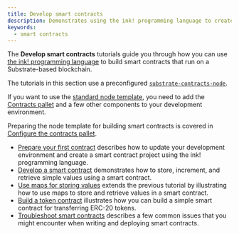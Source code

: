 ```yaml
---
title: Develop smart contracts
description: Demonstrates using the ink! programming language to create and deploy smart contracts on a Substrate-based network.
keywords:
  - smart contracts
---
```


The **Develop smart contracts** tutorials guide you through how you can use
[the ink! programming language](https://ink.substrate.io) to build smart contracts that run on a Substrate-based
blockchain.

The tutorials in this section use a preconfigured
[`substrate-contracts-node`](https://github.com/paritytech/substrate-contracts-node).

If you want to use the [standard node template](https://github.com/substrate-developer-hub/substrate-node-template),
you need to add the [Contracts pallet](https://github.com/paritytech/substrate/tree/master/frame/contracts)
and a few other components to your development environment.

Preparing the node template for building smart contracts is covered in
[Configure the contracts pallet](/tutorials/work-with-pallets/contracts-pallet).

- [Prepare your first contract](/tutorials/smart-contracts/prepare-your-first-contract/) describes how to update your
  development environment and create a smart contract project using the ink! programming language.
- [Develop a smart contract](/tutorials/smart-contracts/develop-a-smart-contract/) demonstrates how to store, increment,
  and retrieve simple values using a smart contract.
- [Use maps for storing values](/tutorials/smart-contracts/use-maps-for-storing-values/) extends the previous tutorial
  by illustrating how to use maps to store and retrieve values in a smart contract.
- [Build a token contract](/tutorials/smart-contracts/build-a-token-contract/) illustrates how you can build a simple
  smart contract for transferring ERC-20 tokens.
- [Troubleshoot smart contracts](/tutorials/smart-contracts/troubleshoot-smart-contracts/) describes a few common issues
  that you might encounter when writing and deploying smart contracts.
